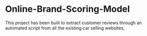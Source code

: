 # Online-Brand-Scoring-Model
This project has been built to extract customer reviews through an  automated script from all the existing car selling websites, 

